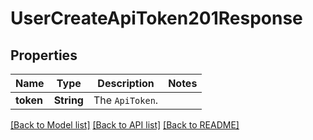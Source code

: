 # UserCreateApiToken201Response

## Properties

Name | Type | Description | Notes
------------ | ------------- | ------------- | -------------
**token** | **String** | The `ApiToken`. | 

[[Back to Model list]](../README.md#documentation-for-models) [[Back to API list]](../README.md#documentation-for-api-endpoints) [[Back to README]](../README.md)


